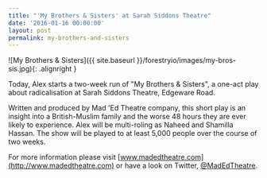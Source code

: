 ```yaml
---
title: "'My Brothers & Sisters' at Sarah Siddons Theatre"
date: '2016-01-16 00:00:00'
layout: post
permalink: my-brothers-and-sisters
---
```

![My Brothers & Sisters]({{ site.baseurl }}/forestryio/images/my-bros-sis.jpg){: .alignright }

Today, Alex starts a two-week run of "My Brothers & Sisters", a one-act play about radicalisation at Sarah Siddons Theatre, Edgeware Road. 

Written and produced by Mad 'Ed Theatre company, this short play is an insight into a British-Muslim family and the worse 48 hours they are ever likely to experience. Alex will be multi-roling as Naheed and Shamilla Hassan. The show will be played to at least 5,000 people over the course of two weeks. 

For more information please visit [www.madedtheatre.com](http://www.madedtheatre.com) or have a look on Twitter, [@MadEdTheatre](http://twitter.com/madedtheatre).